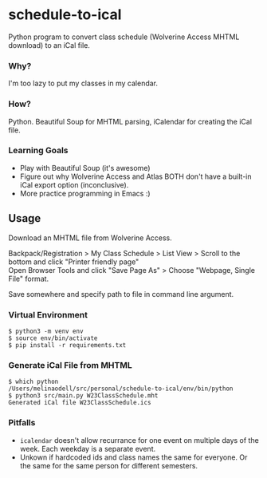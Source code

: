 # schedule-to-ical

Python program to convert class schedule (Wolverine Access MHTML download) to an iCal file.

### Why?
I'm too lazy to put my classes in my calendar.

### How?
Python. Beautiful Soup for MHTML parsing, iCalendar for creating the iCal file.

### Learning Goals
- Play with Beautiful Soup (it's awesome)
- Figure out why Wolverine Access and Atlas BOTH don't have a built-in iCal export option (inconclusive).
- More practice programming in Emacs :)

## Usage
Download an MHTML file from Wolverine Access.

Backpack/Registration > My Class Schedule > List View > Scroll to the bottom and click "Printer friendly page" \
Open Browser Tools and click "Save Page As" > Choose "Webpage, Single File" format. 

Save somewhere and specify path to file in command line argument.

### Virtual Environment
``` console
$ python3 -m venv env
$ source env/bin/activate
$ pip install -r requirements.txt
```

### Generate iCal File from MHTML
``` console
$ which python
/Users/melinaodell/src/personal/schedule-to-ical/env/bin/python
$ python3 src/main.py W23ClassSchedule.mht
Generated iCal file W23ClassSchedule.ics
```

### Pitfalls
- `icalendar` doesn't allow recurrance for one event on multiple days of the week. Each weekday is a separate event.
- Unkown if hardcoded ids and class names the same for everyone. Or the same for the same person for different semesters.

